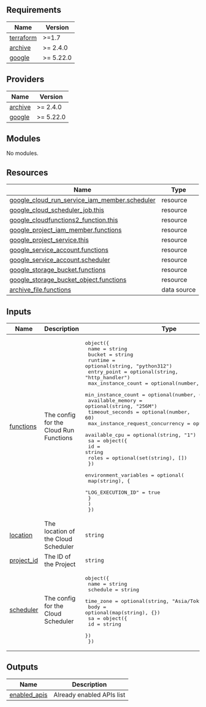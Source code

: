 <!-- BEGIN_TF_DOCS -->
## Requirements

| Name | Version |
|------|---------|
| <a name="requirement_terraform"></a> [terraform](#requirement\_terraform) | >=1.7 |
| <a name="requirement_archive"></a> [archive](#requirement\_archive) | >= 2.4.0 |
| <a name="requirement_google"></a> [google](#requirement\_google) | >= 5.22.0 |

## Providers

| Name | Version |
|------|---------|
| <a name="provider_archive"></a> [archive](#provider\_archive) | >= 2.4.0 |
| <a name="provider_google"></a> [google](#provider\_google) | >= 5.22.0 |

## Modules

No modules.

## Resources

| Name | Type |
|------|------|
| [google_cloud_run_service_iam_member.scheduler](https://registry.terraform.io/providers/hashicorp/google/latest/docs/resources/cloud_run_service_iam_member) | resource |
| [google_cloud_scheduler_job.this](https://registry.terraform.io/providers/hashicorp/google/latest/docs/resources/cloud_scheduler_job) | resource |
| [google_cloudfunctions2_function.this](https://registry.terraform.io/providers/hashicorp/google/latest/docs/resources/cloudfunctions2_function) | resource |
| [google_project_iam_member.functions](https://registry.terraform.io/providers/hashicorp/google/latest/docs/resources/project_iam_member) | resource |
| [google_project_service.this](https://registry.terraform.io/providers/hashicorp/google/latest/docs/resources/project_service) | resource |
| [google_service_account.functions](https://registry.terraform.io/providers/hashicorp/google/latest/docs/resources/service_account) | resource |
| [google_service_account.scheduler](https://registry.terraform.io/providers/hashicorp/google/latest/docs/resources/service_account) | resource |
| [google_storage_bucket.functions](https://registry.terraform.io/providers/hashicorp/google/latest/docs/resources/storage_bucket) | resource |
| [google_storage_bucket_object.functions](https://registry.terraform.io/providers/hashicorp/google/latest/docs/resources/storage_bucket_object) | resource |
| [archive_file.functions](https://registry.terraform.io/providers/hashicorp/archive/latest/docs/data-sources/file) | data source |

## Inputs

| Name | Description | Type | Default | Required |
|------|-------------|------|---------|:--------:|
| <a name="input_functions"></a> [functions](#input\_functions) | The config for the Cloud Run Functions | <pre>object({<br/>    name                             = string<br/>    bucket                           = string<br/>    runtime                          = optional(string, "python312")<br/>    entry_point                      = optional(string, "http_handler")<br/>    max_instance_count               = optional(number, 1)<br/>    min_instance_count               = optional(number, 0)<br/>    available_memory                 = optional(string, "256M")<br/>    timeout_seconds                  = optional(number, 60)<br/>    max_instance_request_concurrency = optional(number, 80)<br/>    available_cpu                    = optional(string, "1")<br/>    sa = object({<br/>      id    = string<br/>      roles = optional(set(string), [])<br/>    })<br/>    environment_variables = optional(<br/>      map(string), {<br/>        "LOG_EXECUTION_ID" = true<br/>      }<br/>    )<br/>  })</pre> | n/a | yes |
| <a name="input_location"></a> [location](#input\_location) | The location of the Cloud Scheduler | `string` | n/a | yes |
| <a name="input_project_id"></a> [project\_id](#input\_project\_id) | The ID of the Project | `string` | n/a | yes |
| <a name="input_scheduler"></a> [scheduler](#input\_scheduler) | The config for the Cloud Scheduler | <pre>object({<br/>    name      = string<br/>    schedule  = string<br/>    time_zone = optional(string, "Asia/Tokyo")<br/>    body      = optional(map(string), {})<br/>    sa = object({<br/>      id = string<br/>    })<br/>  })</pre> | n/a | yes |

## Outputs

| Name | Description |
|------|-------------|
| <a name="output_enabled_apis"></a> [enabled\_apis](#output\_enabled\_apis) | Already enabled APIs list |
<!-- END_TF_DOCS -->